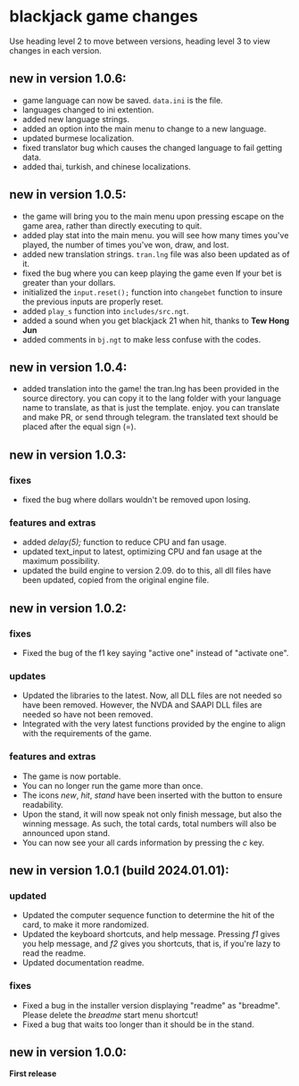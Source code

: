 # blackjack game changes

Use heading level 2 to move between versions, heading level 3 to view changes in each version.

## new in version 1.0.6:
* game language can now be saved. `data.ini` is the file.
* languages changed to ini extention.
* added new language strings.
* added an option into the main menu to change to a new language.
* updated burmese localization.
* fixed translator bug which causes the changed language to fail getting data.
* added thai, turkish, and chinese localizations.

## new in version 1.0.5:
* the game will bring you to the main menu upon pressing escape on the game area, rather than directly executing to quit.
* added play stat into the main menu. you will see how many times you've played, the number of times you've won, draw, and lost.
* added new translation strings. `tran.lng` file was also been updated as of it.
* fixed the bug where you can keep playing the game even If your bet is greater than your dollars.
* initialized the `input.reset();` function into `changebet` function to insure the previous inputs are properly reset.
* added `play_s` function into `includes/src.ngt`.
* added a sound when you get blackjack 21 when hit, thanks to **Tew Hong Jun**
* added comments in `bj.ngt` to make less confuse with the codes.

## new in version 1.0.4:
* added translation into the game! the tran.lng has been provided in the source directory. you can copy it to the lang folder with your language name to translate, as that is just the template. enjoy. you can translate and make PR, or send through telegram. the translated text should be placed after the equal sign (=).

## new in version 1.0.3:

### fixes
* fixed the bug where dollars wouldn't be removed upon losing.

### features and extras
* added *delay(5);* function to reduce CPU and fan usage.
* updated text_input to latest, optimizing CPU and fan usage at the maximum possibility.
* updated the build engine to version 2.09. do to this, all dll files have been updated, copied from the original engine file.

## new in version 1.0.2:

### fixes
* Fixed the bug of the f1 key saying "active one" instead of "activate one".

### updates
* Updated the libraries to the latest. Now, all DLL files are not needed so have been removed. However, the NVDA and SAAPI DLL files are needed so have not been removed.
* Integrated with the very latest functions provided by the engine to align with the requirements of the game.

### features and extras
* The game is now portable.
* You can no longer run the game more than once.
* The icons *new*, *hit*, *stand* have been inserted with the button to ensure readability.
* Upon the stand, it will now speak not only finish message, but also the winning message. As such, the total cards, total numbers will also be announced upon stand.
* You can now see your all cards information by pressing the *c* key.

## new in version 1.0.1 (build 2024.01.01):

### updated
* Updated the computer sequence function to determine the hit of the card, to make it more randomized.
* Updated the keyboard shortcuts, and help message. Pressing *f1* gives you help message, and *f2* gives you shortcuts, that is, if you're lazy to read the readme.
* Updated documentation readme.

### fixes
* Fixed a bug in the installer version displaying "readme" as "breadme". Please delete the *breadme* start menu shortcut!
* Fixed a bug that waits too longer than it should be in the stand.

## new in version 1.0.0:

**First release**